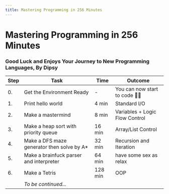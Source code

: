 ```yaml
---
title: Mastering Programming in 256 Minutes
---
```


# Mastering Programming in 256 Minutes
### Good Luck and Enjoys Your Journey to New Programming Languages, By Dipsy

| Step | Task                                     | Time    | Outcome                        |
| ---- | ---------------------------------------- | ------- | ------------------------------ |
| 0.   | Get the Environment Ready                | -       | You can now start to code 🖕🏿 |
| 1.   | Print hello world                        | 4 min   | Standard I/O                   |
| 2.   | Make a mastermind                        | 8 min   | Variables + Logic Flow Control |
| 3.   | Make a heap sort with priority queue     | 16 min  | Array/List Control             |
| 4.   | Make a DFS maze generator then solve by A* | 32 min  | Recursion and Iteration        |
| 5.   | Make a brainfuck parser and interpreter  | 64 min  | have some sex as relax         |
| 6.   | Make a Tetris                            | 128 min | OOP                            |
|      | _To be continued..._                     |         |                                |

